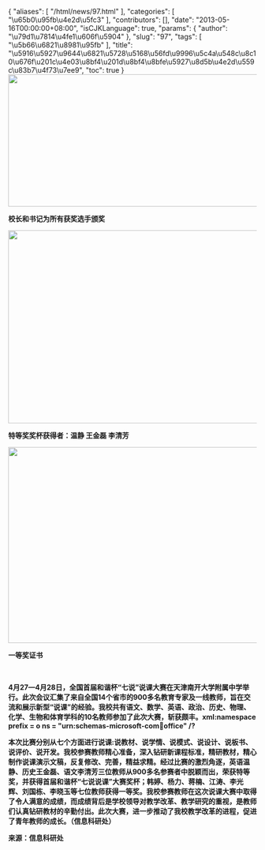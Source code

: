 {
    "aliases": [
        "/html/news/97.html"
    ],
    "categories": [
        "\u65b0\u95fb\u4e2d\u5fc3"
    ],
    "contributors": [],
    "date": "2013-05-16T00:00:00+08:00",
    "isCJKLanguage": true,
    "params": {
        "author": "\u79d1\u7814\u4fe1\u606f\u5904"
    },
    "slug": "97",
    "tags": [
        "\u5b66\u6821\u8981\u95fb"
    ],
    "title": "\u5916\u5927\u9644\u6821\u5728\u5168\u56fd\u9996\u5c4a\u548c\u8c10\u676f\u201c\u4e03\u8bf4\u201d\u8bf4\u8bfe\u5927\u8d5b\u4e2d\u559c\u83b7\u4f73\u7ee9",
    "toc": true
}
**<img
    src="https://cdn.tfls.online/mirror/full/862e22235612c0e67cae334012b25964b3efa726.jpg"
    style="display:block;margin-left:auto;margin-right:auto;"
    decoding="async"
    fetchpriority="auto"
    loading="lazy"
    height="268"
    width="600"
/>**

**校长和书记为所有获奖选手颁奖**

**<img
    src="https://cdn.tfls.online/mirror/full/854e51414312ca5a5bea5b3b4fa3763080e31fc6.jpg"
    style="display:block;margin-left:auto;margin-right:auto;"
    decoding="async"
    fetchpriority="auto"
    loading="lazy"
    height="391"
    width="600"
/>**

**特等奖奖杯获得者：温静 王金磊 李清芳**

**<img
    src="https://cdn.tfls.online/mirror/full/f965d888d53a8051c7047d9e51d41e8379bac5db.jpg"
    style="display:block;margin-left:auto;margin-right:auto;"
    decoding="async"
    fetchpriority="auto"
    loading="lazy"
    height="397"
    width="600"
/>**

**一等奖证书**

 

**4月27—4月28日，全国首届和谐杯“七说”说课大赛在天津南开大学附属中学举行。此次会议汇集了来自全国14个省市的900多名教育专家及一线教师，旨在交流和展示新型“说课”的经验。我校共有语文、数学、英语、政治、历史、物理、化学、生物和体育学科的10名教师参加了此次大赛，斩获颇丰。xml:namespace prefix = o ns = "urn:schemas-microsoft-com:office:office" /?**

**本次比赛分别从七个方面进行说课:说教材、说学情、说模式、说设计、说板书、说评价、说开发。我校参赛教师精心准备，深入钻研新课程标准，精研教材，精心制作说课演示文稿，反复修改、完善，精益求精。经过比赛的激烈角逐，英语温静、历史王金磊、语文李清芳三位教师从900多名参赛者中脱颖而出，荣获特等奖，并获得首届和谐杯“七说说课”大赛奖杯；韩婷、杨力、蒋楠、江涛、李光辉、刘国栋、李晓玉等七位教师获得一等奖。我校参赛教师在这次说课大赛中取得了令人满意的成绩，而成绩背后是学校领导对教学改革、教学研究的重视，是教师们认真钻研教材的辛勤付出。此次大赛，进一步推动了我校教学改革的进程，促进了青年教师的成长。（信息科研处）**

**来源：信息科研处**

